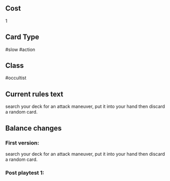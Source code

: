 ## Cost
1
## Card Type
#slow #action 
## Class
#occultist 
## Current rules text
search your deck for an attack maneuver, put it into your hand then discard a random card.
## Balance changes
### First version:
search your deck for an attack maneuver, put it into your hand then discard a random card.
### Post playtest 1:
